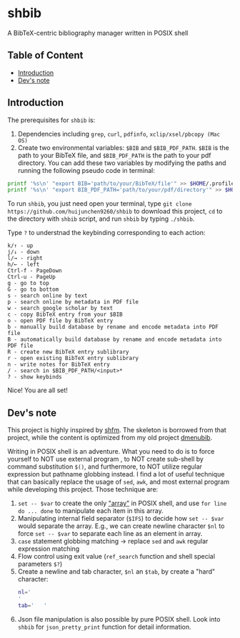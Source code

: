 # shbib

A BibTeX-centric bibliography manager written in POSIX shell

## Table of Content


<!-- vim-markdown-toc GFM -->

* [Introduction](#introduction)
* [Dev's note](#devs-note)

<!-- vim-markdown-toc -->

## Introduction

The prerequisites for `shbib` is:
1. Dependencies including `grep`, `curl`, `pdfinfo`, `xclip/xsel/pbcopy (Mac OS)`
2. Create two environmental variables: `$BIB` and `$BIB_PDF_PATH`. `$BIB` is the path to your BibTeX file, and `$BIB_PDF_PATH` is the path to your pdf directory. You can add these two variables by modifying the paths and running the following pseudo code in terminal:

```sh
printf '%s\n' "export BIB='path/to/your/BibTeX/file'" >> $HOME/.profile
printf '%s\n' "export BIB_PDF_PATH='path/to/your/pdf/directory'" >> $HOME/.profile
```

To run `shbib`, you just need open your terminal, type `git clone https://github.com/huijunchen9260/shbib` to download this project, `cd` to the directory with `shbib` script, and run `shbib` by typing `./shbib`.

Type `?` to understnad the keybinding corresponding to each action:

```
k/↑ - up
j/↓ - down
l/→ - right
h/← - left
Ctrl-f - PageDown
Ctrl-u - PageUp
g - go to top
G - go to bottom
s - search online by text
p - search online by metadata in PDF file
w - search google scholar by text
c - copy BibTeX entry from your $BIB
o - open PDF file by BibTeX entry
b - manually build database by rename and encode metadata into PDF file
B - automatically build database by rename and encode metadata into PDF file
R - create new BibTeX entry sublibrary
r - open existing BibTeX entry sublibrary
n - write notes for BibTeX entry
/ - search in $BIB_PDF_PATH/<input>*
? - show keybinds
```

Nice! You are all set!

## Dev's note

This project is highly inspired by [shfm](https://github.com/dylanaraps/shfm). The skeleton is borrowed from that project, while the content is optimized from my old project [dmenubib](https://github.com/huijunchen9260/dmenubib).

Writing in POSIX shell is an adventure. What you need to do is to force yourself to NOT use external program , to NOT create sub-shell by command substitution `$()`, and furthermore, to NOT utilize regular expression but pathname globbing instead. I find a lot of useful technique that can basically replace the usage of `sed`, `awk`, and most external program while developing this project. Those technique are:

1. `set -- $var` to create the only ["array"](http://www.etalabs.net/sh_tricks.html) in POSIX shell, and use `for line do ... done` to manipulate each item in this array.
2. Manipulating internal field separator (`$IFS`) to decide how `set -- $var` would separate the array. E.g., we can create newline character `$nl` to force `set -- $var` to separate each line as an element in array.
3. `case` statement globbing matching -> replace `sed` and `awk` regular expression matching
4. Flow control using exit value (`ref_search` function and shell special parameters `$?`)
5. Create a newline and tab character, `$nl` an `$tab`, by create a "hard" character:
    ```sh
    nl='
    '
    tab='	'
    ```
6. Json file manipulation is also possible by pure POSIX shell. Look into `shbib` for `json_pretty_print` function for detail information.
